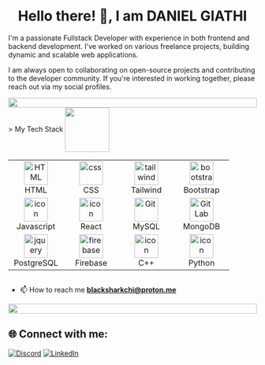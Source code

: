 <!--[![MasterHead](https://usa.bootcampcdn.com/wp-content/uploads/sites/108/2021/03/CDG_blog_post_image_02-2-850x412.jpg)-->
<h1 align="center">Hello there! 👋, I am DANIEL GIATHI</h1>
<p>
  I'm a passionate Fullstack Developer with experience in both frontend and backend development. I've worked on various freelance projects, building dynamic and scalable web      applications.
</p>
<p>
  I am always open to collaborating on open-source projects and contributing to the developer community. If you're interested in working together, please reach 
  out via my social profiles.
</p>

<img src="https://i.imgur.com/dBaSKWF.gif" height="20" width="100%">
<section style="display: flex; gap: 1rem;">
  <div>
    <div display="flex" gap="1rem">
      <span> > My Tech Stack </span>
      <span><img src="https://media.giphy.com/media/WUlplcMpOCEmTGBtBW/giphy.gif" align="center" width="90" ></span>
    </div>
    <table>
      <tr>
        <td align="center"  width="96">
            <img src="https://skillicons.dev/icons?i=html" width="48" height="48" alt="HTML" />
          <br>HTML
        </td>
        <td align="center" width="96">
            <img src="https://skillicons.dev/icons?i=css" width="48" height="48" alt="css" />
          <br>CSS
        </td>
        <td align="center" width="96">
            <img src="https://skillicons.dev/icons?i=tailwind" width="48" height="48" alt="tailwind" />
          <br>Tailwind
        </td>
        <td align="center"  width="96">
            <img src="https://skillicons.dev/icons?i=bootstrap" width="48" height="48" alt="bootstrap" />
          <br>Bootstrap
        </td>
      </tr>
      <tr>
        <td align="center" width="96">
            <img src="https://techstack-generator.vercel.app/js-icon.svg" alt="icon" width="48" height="48" />
          <br>Javascript
        </td>
        <td align="center" width="96">
            <img src="https://techstack-generator.vercel.app/react-icon.svg" alt="icon" width="48" height="48" />
          <br>React
        </td>
        <td align="center" width="96">
          <img src="https://techstack-generator.vercel.app/mysql-icon.svg" width="48" height="48" alt="Git" />
          <br>MySQL
        </td>
        <td align="center"  width="96">
            <img src="https://skillicons.dev/icons?i=mongodb" width="48" height="48" alt="GitLab" />
          <br>MongoDB
        </td>
      </tr>
     <tr>
       <td align="center" width="96">
            <img src="https://skillicons.dev/icons?i=postgres" width="48" height="48" alt="jquery" />
          <br>PostgreSQL
        </td>
       <td align="center" width="96">
            <img src="https://skillicons.dev/icons?i=firebase" width="48" height="48" alt="firebase" />
          <br>Firebase
        </td>
        <td align="center" width="96">
          <img src="https://techstack-generator.vercel.app/cpp-icon.svg" alt="icon" width="48" height="48" />
          <br>C++
        </td>
        <td align="center" width="96">
          <a href="#macropower-tech">
            <img src="https://techstack-generator.vercel.app/python-icon.svg" alt="icon" width="48" height="48" />
          </a>
          <br>Python
        </td>
     </tr>
    </table>
  </div>

  <!--[![GitHub Streak](https://streak-stats.demolab.com/?user=Giathi-Daniel&theme=dark)](https://git.io/streak-stats)-->
</section>

- 📫 How to reach me
 **blacksharkchi@proton.me**
<!--📏LINE-->
<img src="https://i.imgur.com/dBaSKWF.gif" height="20" width="100%">

## 🌐 Connect with me:

[![Discord](https://img.shields.io/badge/Discord-%237289DA.svg?logo=discord&logoColor=white)](https://discord.com/channels/@me/1195041521007874139/)
[![LinkedIn](https://img.shields.io/badge/LinkedIn-%230077B5.svg?logo=linkedin&logoColor=white)](https://linkedin.com/in/daniel-giathi-125691250/) 

